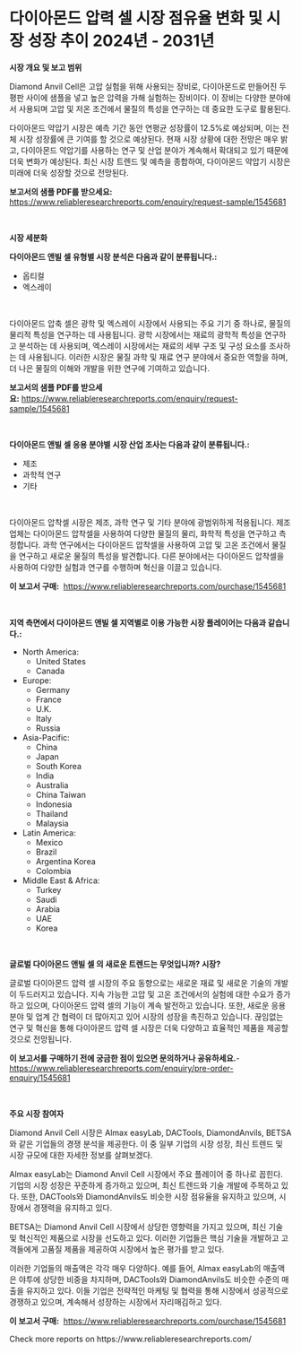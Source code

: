 <p><h1>다이아몬드 압력 셀 시장 점유율 변화 및 시장 성장 추이 2024년 - 2031년</h1></p><p><strong>시장 개요 및 보고 범위</strong></p>
<p><p>Diamond Anvil Cell은 고압 실험을 위해 사용되는 장비로, 다이아몬드로 만들어진 두 평판 사이에 샘플을 넣고 높은 압력을 가해 실험하는 장비이다. 이 장비는 다양한 분야에서 사용되며 고압 및 저온 조건에서 물질의 특성을 연구하는 데 중요한 도구로 활용된다.</p><p>다이아몬드 약압기 시장은 예측 기간 동안 연평균 성장률이 12.5%로 예상되며, 이는 전체 시장 성장률에 큰 기여를 할 것으로 예상된다. 현재 시장 상황에 대한 전망은 매우 밝고, 다이아몬드 약압기를 사용하는 연구 및 산업 분야가 계속해서 확대되고 있기 때문에 더욱 변화가 예상된다. 최신 시장 트렌드 및 예측을 종합하여, 다이아몬드 약압기 시장은 미래에 더욱 성장할 것으로 전망된다.</p></p>
<p><strong>보고서의 샘플 PDF를 받으세요:</strong> <a href="https://www.reliableresearchreports.com/enquiry/request-sample/1545681">https://www.reliableresearchreports.com/enquiry/request-sample/1545681</a></p>
<p>&nbsp;</p>
<p><strong>시장 세분화</strong></p>
<p><strong>다이아몬드 앤빌 셀 유형별 시장 분석은 다음과 같이 분류됩니다.:</strong></p>
<p><ul><li>옵티컬</li><li>엑스레이</li></ul></p>
<p>&nbsp;</p>
<p><p>다이아몬드 압축 셀은 광학 및 엑스레이 시장에서 사용되는 주요 기기 중 하나로, 물질의 물리적 특성을 연구하는 데 사용됩니다. 광학 시장에서는 재료의 광학적 특성을 연구하고 분석하는 데 사용되며, 엑스레이 시장에서는 재료의 세부 구조 및 구성 요소를 조사하는 데 사용됩니다. 이러한 시장은 물질 과학 및 재료 연구 분야에서 중요한 역할을 하며, 더 나은 물질의 이해와 개발을 위한 연구에 기여하고 있습니다.</p></p>
<p><strong>보고서의 샘플 PDF를 받으세요:</strong>&nbsp;<a href="https://www.reliableresearchreports.com/enquiry/request-sample/1545681">https://www.reliableresearchreports.com/enquiry/request-sample/1545681</a></p>
<p>&nbsp;</p>
<p><strong> 다이아몬드 앤빌 셀 응용 분야별 시장 산업 조사는 다음과 같이 분류됩니다.:</strong></p>
<p><ul><li>제조</li><li>과학적 연구</li><li>기타</li></ul></p>
<p>&nbsp;</p>
<p><p>다이아몬드 압착셀 시장은 제조, 과학 연구 및 기타 분야에 광범위하게 적용됩니다. 제조업체는 다이아몬드 압착셀을 사용하여 다양한 물질의 물리, 화학적 특성을 연구하고 측정합니다. 과학 연구에서는 다이아몬드 압착셀을 사용하여 고압 및 고온 조건에서 물질을 연구하고 새로운 물질의 특성을 발견합니다. 다른 분야에서는 다이아몬드 압착셀을 사용하여 다양한 실험과 연구를 수행하며 혁신을 이끌고 있습니다.</p></p>
<p><strong>이 보고서 구매:</strong>&nbsp; <a href="https://www.reliableresearchreports.com/purchase/1545681">https://www.reliableresearchreports.com/purchase/1545681</a></p>
<p>&nbsp;</p>
<p><strong>지역 측면에서 다이아몬드 앤빌 셀 지역별로 이용 가능한 시장 플레이어는 다음과 같습니다.:</strong></p>
<p><ul>
    <li>
        North America:
        <ul>
            <li>United States</li>
            <li>Canada</li>
        </ul>
    </li>
    <li>
        Europe:
        <ul>
            <li>Germany</li>
            <li>France</li>
            <li>U.K.</li>
            <li>Italy</li>
            <li>Russia</li>
        </ul>
    </li>
    <li>
        Asia-Pacific:
        <ul>
            <li>China</li>
            <li>Japan</li>
            <li>South Korea</li>
            <li>India</li>
            <li>Australia</li>
            <li>China Taiwan</li>
            <li>Indonesia</li>
            <li>Thailand</li>
            <li>Malaysia</li>
        </ul>
    </li>
    <li>
        Latin America:
        <ul>
            <li>Mexico</li>
            <li>Brazil</li>
            <li>Argentina Korea</li>
            <li>Colombia</li>
        </ul>
    </li>
    <li>
        Middle East & Africa:
        <ul>
            <li>Turkey</li>
            <li>Saudi</li>
            <li>Arabia</li>
            <li>UAE</li>
            <li>Korea</li>
        </ul>
    </li>
    </ul></p>
<p>&nbsp;</p>
<p><strong>글로벌 다이아몬드 앤빌 셀 의 새로운 트렌드는 무엇입니까? 시장?</strong></p>
<p><p>글로벌 다이아몬드 압력 셀 시장의 주요 동향으로는 새로운 재료 및 새로운 기술의 개발이 두드러지고 있습니다. 지속 가능한 고압 및 고온 조건에서의 실험에 대한 수요가 증가하고 있으며, 다이아몬드 압력 셀의 기능이 계속 발전하고 있습니다. 또한, 새로운 응용 분야 및 업계 간 협력이 더 많아지고 있어 시장의 성장을 촉진하고 있습니다. 끊임없는 연구 및 혁신을 통해 다이아몬드 압력 셀 시장은 더욱 다양하고 효율적인 제품을 제공할 것으로 전망됩니다.</p></p>
<p><strong>이 보고서를 구매하기 전에 궁금한 점이 있으면 문의하거나 공유하세요.</strong>- <a href="https://www.reliableresearchreports.com/enquiry/pre-order-enquiry/1545681">https://www.reliableresearchreports.com/enquiry/pre-order-enquiry/1545681</a></p>
<p>&nbsp;</p>
<p><strong>주요 시장 참여자</strong></p>
<p><p>Diamond Anvil Cell 시장은 Almax easyLab, DACTools, DiamondAnvils, BETSA와 같은 기업들의 경쟁 분석을 제공한다. 이 중 일부 기업의 시장 성장, 최신 트렌드 및 시장 규모에 대한 자세한 정보를 살펴보겠다.</p><p>Almax easyLab는 Diamond Anvil Cell 시장에서 주요 플레이어 중 하나로 꼽힌다. 기업의 시장 성장은 꾸준하게 증가하고 있으며, 최신 트렌드와 기술 개발에 주목하고 있다. 또한, DACTools와 DiamondAnvils도 비슷한 시장 점유율을 유지하고 있으며, 시장에서 경쟁력을 유지하고 있다.</p><p>BETSA는 Diamond Anvil Cell 시장에서 상당한 영향력을 가지고 있으며, 최신 기술 및 혁신적인 제품으로 시장을 선도하고 있다. 이러한 기업들은 핵심 기술을 개발하고 고객들에게 고품질 제품을 제공하여 시장에서 높은 평가를 받고 있다.</p><p>이러한 기업들의 매출액은 각각 매우 다양하다. 예를 들어, Almax easyLab의 매출액은 야투에 상당한 비중을 차지하며, DACTools와 DiamondAnvils도 비슷한 수준의 매출을 유지하고 있다. 이들 기업은 전략적인 마케팅 및 협력을 통해 시장에서 성공적으로 경쟁하고 있으며, 계속해서 성장하는 시장에서 자리매김하고 있다.</p></p>
<p><strong>이 보고서 구매:</strong>&nbsp;&nbsp;<a href="https://www.reliableresearchreports.com/purchase/1545681">https://www.reliableresearchreports.com/purchase/1545681</a></p>
<p>Check more reports on https://www.reliableresearchreports.com/</p>

